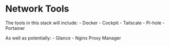 # Network Tools

The tools in this stack will include:
    - Docker
    - Cockpit
    - Tailscale
    - Pi-hole
    - Portainer

As well as potentially:
    - Glance
    - Nginx Proxy Manager